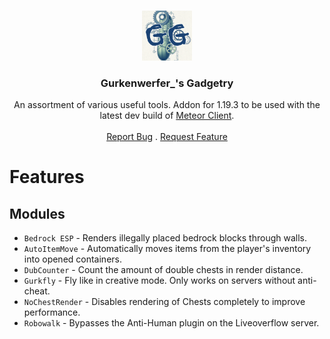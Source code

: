<br/>
<p align="center">
  <a href="">
    <img src="src/main/resources/assets/gurk/logo.png" alt="Logo" width="80" height="80">
  </a>

<h3 align="center">Gurkenwerfer_'s Gadgetry</h3>

  <p align="center">
    An assortment of various useful tools. Addon for 1.19.3 to be used with the latest dev build of <a href="https://github.com/MeteorDevelopment/meteor-client">Meteor Client</a>.
    <br/>
    <br/>
    <a href="https://github.com/stefexec/gurkens-gadgetry-public/issues">Report Bug</a>
    .
    <a href="https://github.com/stefexec/gurkens-gadgetry-public/issues">Request Feature</a>
  </p>
</p>

# Features
## Modules
- `Bedrock ESP` - Renders illegally placed bedrock blocks through walls.
- `AutoItemMove` - Automatically moves items from the player's inventory into opened containers.
- `DubCounter` - Count the amount of double chests in render distance.
- `Gurkfly` - Fly like in creative mode. Only works on servers without anti-cheat.
- `NoChestRender` - Disables rendering of Chests completely to improve performance.
- `Robowalk` - Bypasses the Anti-Human plugin on the Liveoverflow server.
